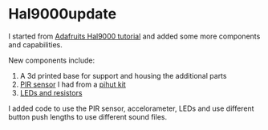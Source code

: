 # Hal9000update
I started from [Adafruits Hal9000 tutorial](https://learn.adafruit.com/hal-9000-rp2040-prop-maker) and added some more components and capabilities.

New components include: 
1) A 3d printed base for support and housing the additional parts
2) [PIR sensor](https://thepihut.com/products/breadboard-friendly-mini-pir-motion-sensor-with-3-pin-header) I had from a [pihut kit](https://thepihut.com/blogs/raspberry-pi-tutorials/maker-advent-calendar-day-7-monitoring-motion)
3) [LEDs and resistors](https://thepihut.com/blogs/raspberry-pi-tutorials/maker-advent-calendar-day-2-let-s-get-blinky)

I added code to use the PIR sensor, accelorameter, LEDs and use different button push lengths to use different sound files.
